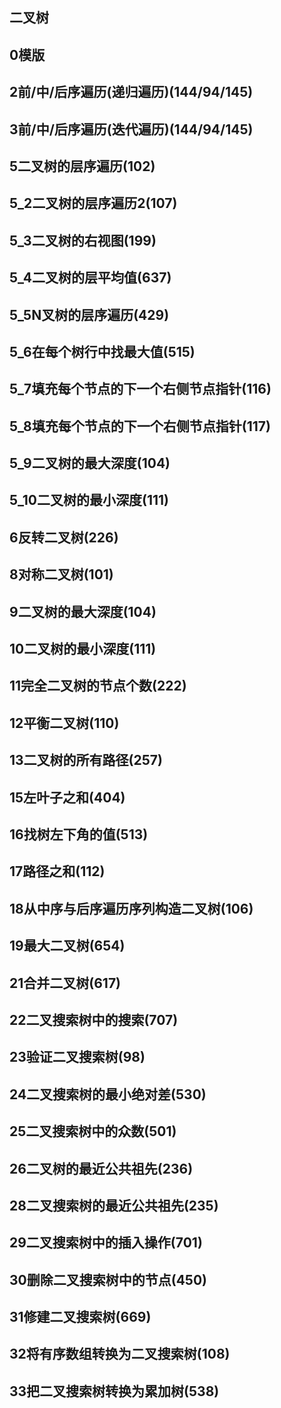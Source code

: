 ## 二叉树
## 0模版
## 2前/中/后序遍历(递归遍历)(144/94/145)
## 3前/中/后序遍历(迭代遍历)(144/94/145)
## 5二叉树的层序遍历(102)
## 5_2二叉树的层序遍历2(107)
## 5_3二叉树的右视图(199)
## 5_4二叉树的层平均值(637)
## 5_5N叉树的层序遍历(429)
## 5_6在每个树行中找最大值(515)
## 5_7填充每个节点的下一个右侧节点指针(116)
## 5_8填充每个节点的下一个右侧节点指针(117)
## 5_9二叉树的最大深度(104)
## 5_10二叉树的最小深度(111)
## 6反转二叉树(226)
## 8对称二叉树(101)
## 9二叉树的最大深度(104)
## 10二叉树的最小深度(111)
## 11完全二叉树的节点个数(222)
## 12平衡二叉树(110)
## 13二叉树的所有路径(257)
## 15左叶子之和(404)
## 16找树左下角的值(513)
## 17路径之和(112)
## 18从中序与后序遍历序列构造二叉树(106)
## 19最大二叉树(654)
## 21合并二叉树(617)
## 22二叉搜索树中的搜索(707)
## 23验证二叉搜索树(98)
## 24二叉搜索树的最小绝对差(530)
## 25二叉搜索树中的众数(501)
## 26二叉树的最近公共祖先(236)
## 28二叉搜索树的最近公共祖先(235)
## 29二叉搜索树中的插入操作(701)
## 30删除二叉搜索树中的节点(450)
## 31修建二叉搜索树(669)
## 32将有序数组转换为二叉搜索树(108)
## 33把二叉搜索树转换为累加树(538)